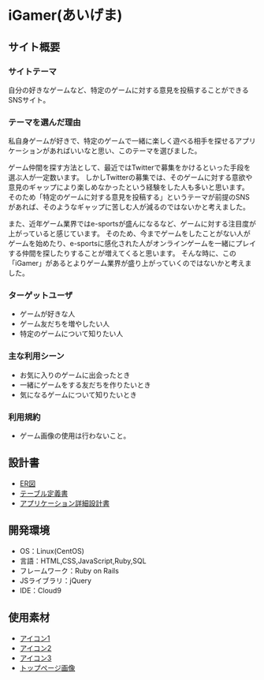 # iGamer(あいげま)

## サイト概要
### サイトテーマ
自分の好きなゲームなど、特定のゲームに対する意見を投稿することができるSNSサイト。

### テーマを選んだ理由
私自身ゲームが好きで、特定のゲームで一緒に楽しく遊べる相手を探せるアプリケーションがあればいいなと思い、このテーマを選びました。

ゲーム仲間を探す方法として、最近ではTwitterで募集をかけるといった手段を選ぶ人が一定数います。
しかしTwitterの募集では、そのゲームに対する意欲や意見のギャップにより楽しめなかったという経験をした人も多いと思います。
そのため「特定のゲームに対する意見を投稿する」というテーマが前提のSNSがあれば、そのようなギャップに苦しむ人が減るのではないかと考えました。

また、近年ゲーム業界ではe-sportsが盛んになるなど、ゲームに対する注目度が上がっていると感じています。
そのため、今までゲームをしたことがない人がゲームを始めたり、e-sportsに感化された人がオンラインゲームを一緒にプレイする仲間を探したりすることが増えてくると思います。
そんな時に、この「iGamer」があるとよりゲーム業界が盛り上がっていくのではないかと考えました。


### ターゲットユーザ
- ゲームが好きな人
- ゲーム友だちを増やしたい人
- 特定のゲームについて知りたい人


### 主な利用シーン
- お気に入りのゲームに出会ったとき
- 一緒にゲームをする友だちを作りたいとき
- 気になるゲームについて知りたいとき


### 利用規約
- ゲーム画像の使用は行わないこと。


## 設計書
- [ER図](https://docs.google.com/spreadsheets/d/152X6EXEe4xCwZWEmmrYkTsx6XcDe38rVHxwnc6p0KeA/edit?usp=sharing)
- [テーブル定義書](https://docs.google.com/spreadsheets/d/1mx-82cneJBeJRRYPruhj7nvMI6NJfffLlfHzaXXf5FQ/edit?usp=sharing)
- [アプリケーション詳細設計書](https://docs.google.com/spreadsheets/d/1Zhm4B6Ecs40HEcjgHxbxN-7PsHqQLWy28QUtqeuUE5o/edit?usp=sharing)


## 開発環境
- OS：Linux(CentOS)
- 言語：HTML,CSS,JavaScript,Ruby,SQL
- フレームワーク：Ruby on Rails
- JSライブラリ：jQuery
- IDE：Cloud9

## 使用素材
- [アイコン1](https://www.ac-illust.com/main/detail.php?id=22281160&word=%E6%9C%88%E3%81%AB%E5%BA%A7%E3%82%8B%E5%A5%B3%E3%81%AE%E5%AD%90)
- [アイコン2](https://www.ac-illust.com/main/detail.php?id=23700916&word=%E4%BD%BF%E3%81%84%E3%82%84%E3%81%99%E3%81%84%E3%83%A9%E3%83%95%E3%81%AA%E3%82%B3%E3%83%B3%E3%83%88%E3%83%AD%E3%83%BC%E3%83%A9%E3%83%BC%EF%BC%88%E9%9D%92%EF%BC%89)
- [アイコン3](https://www.ac-illust.com/main/detail.php?id=22424663&word=%E3%82%AF%E3%83%A9%E3%82%B2%E3%80%80%E5%8B%95%E7%89%A9%E3%83%BB%E6%B5%B7%E3%81%AE%E7%94%9F%E3%81%8D%E7%89%A9%E3%82%A2%E3%82%A4%E3%82%B3%E3%83%B3)
- [トップページ画像](https://www.ac-illust.com/main/detail.php?id=23684050&word=%E3%82%B2%E3%83%BC%E3%83%A0%E6%A9%9F%E3%80%80%E3%82%BB%E3%83%83%E3%83%88%E3%80%80-%E7%B7%9A%E7%94%BB-)
